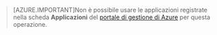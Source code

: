 > [AZURE.IMPORTANT]Non è possibile usare le applicazioni registrate nella scheda **Applicazioni** del [portale di gestione di Azure](https://manage.windowsazure.com/) per questa operazione.

<!---HONumber=Oct15_HO3-->